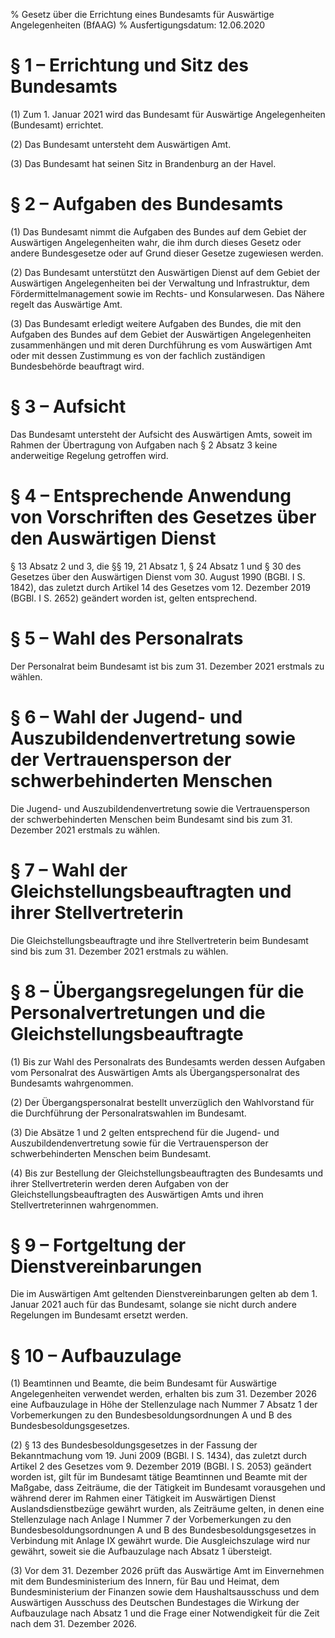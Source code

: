 % Gesetz über die Errichtung eines Bundesamts für Auswärtige Angelegenheiten  (BfAAG)
% Ausfertigungsdatum: 12.06.2020
 
# § 1 – Errichtung und Sitz des Bundesamts

(1) Zum 1. Januar 2021 wird das Bundesamt für Auswärtige Angelegenheiten (Bundesamt) errichtet.

(2) Das Bundesamt untersteht dem Auswärtigen Amt.

(3) Das Bundesamt hat seinen Sitz in Brandenburg an der Havel.

# § 2 – Aufgaben des Bundesamts

(1) Das Bundesamt nimmt die Aufgaben des Bundes auf dem Gebiet der Auswärtigen Angelegenheiten wahr, die ihm durch dieses Gesetz oder andere Bundesgesetze oder auf Grund dieser Gesetze zugewiesen werden.

(2) Das Bundesamt unterstützt den Auswärtigen Dienst auf dem Gebiet der Auswärtigen Angelegenheiten bei der Verwaltung und Infrastruktur, dem Fördermittelmanagement sowie im Rechts- und Konsularwesen. Das Nähere regelt das Auswärtige Amt.

(3) Das Bundesamt erledigt weitere Aufgaben des Bundes, die mit den Aufgaben des Bundes auf dem Gebiet der Auswärtigen Angelegenheiten zusammenhängen und mit deren Durchführung es vom Auswärtigen Amt oder mit dessen Zustimmung es von der fachlich zuständigen Bundesbehörde beauftragt wird.

# § 3 – Aufsicht

Das Bundesamt untersteht der Aufsicht des Auswärtigen Amts, soweit im Rahmen der Übertragung von Aufgaben nach § 2 Absatz 3 keine anderweitige Regelung getroffen wird.

# § 4 – Entsprechende Anwendung von Vorschriften des Gesetzes über den Auswärtigen Dienst

§ 13 Absatz 2 und 3, die §§ 19, 21 Absatz 1, § 24 Absatz 1 und § 30 des Gesetzes über den Auswärtigen Dienst vom 30. August 1990 (BGBl. I S. 1842), das zuletzt durch Artikel 14 des Gesetzes vom 12. Dezember 2019 (BGBl. I S. 2652) geändert worden ist, gelten entsprechend.

# § 5 – Wahl des Personalrats

Der Personalrat beim Bundesamt ist bis zum 31. Dezember 2021 erstmals zu wählen.

# § 6 – Wahl der Jugend- und Auszubildendenvertretung sowie der Vertrauensperson der schwerbehinderten Menschen

Die Jugend- und Auszubildendenvertretung sowie die Vertrauensperson der schwerbehinderten Menschen beim Bundesamt sind bis zum 31. Dezember 2021 erstmals zu wählen.

# § 7 – Wahl der Gleichstellungsbeauftragten und ihrer Stellvertreterin

Die Gleichstellungsbeauftragte und ihre Stellvertreterin beim Bundesamt sind bis zum 31. Dezember 2021 erstmals zu wählen.

# § 8 – Übergangsregelungen für die Personalvertretungen und die Gleichstellungsbeauftragte

(1) Bis zur Wahl des Personalrats des Bundesamts werden dessen Aufgaben vom Personalrat des Auswärtigen Amts als Übergangspersonalrat des Bundesamts wahrgenommen.

(2) Der Übergangspersonalrat bestellt unverzüglich den Wahlvorstand für die Durchführung der Personalratswahlen im Bundesamt.

(3) Die Absätze 1 und 2 gelten entsprechend für die Jugend- und Auszubildendenvertretung sowie für die Vertrauensperson der schwerbehinderten Menschen beim Bundesamt.

(4) Bis zur Bestellung der Gleichstellungsbeauftragten des Bundesamts und ihrer Stellvertreterin werden deren Aufgaben von der Gleichstellungsbeauftragten des Auswärtigen Amts und ihren Stellvertreterinnen wahrgenommen.

# § 9 – Fortgeltung der Dienstvereinbarungen

Die im Auswärtigen Amt geltenden Dienstvereinbarungen gelten ab dem 1. Januar 2021 auch für das Bundesamt, solange sie nicht durch andere Regelungen im Bundesamt ersetzt werden.

# § 10 – Aufbauzulage

(1) Beamtinnen und Beamte, die beim Bundesamt für Auswärtige Angelegenheiten verwendet werden, erhalten bis zum 31. Dezember 2026 eine Aufbauzulage in Höhe der Stellenzulage nach Nummer 7 Absatz 1 der Vorbemerkungen zu den Bundesbesoldungsordnungen A und B des Bundesbesoldungsgesetzes.

(2) § 13 des Bundesbesoldungsgesetzes in der Fassung der Bekanntmachung vom 19. Juni 2009 (BGBl. I S. 1434), das zuletzt durch Artikel 2 des Gesetzes vom 9. Dezember 2019 (BGBl. I S. 2053) geändert worden ist, gilt für im Bundesamt tätige Beamtinnen und Beamte mit der Maßgabe, dass Zeiträume, die der Tätigkeit im Bundesamt vorausgehen und während derer im Rahmen einer Tätigkeit im Auswärtigen Dienst Auslandsdienstbezüge gewährt wurden, als Zeiträume gelten, in denen eine Stellenzulage nach Anlage I Nummer 7 der Vorbemerkungen zu den Bundesbesoldungsordnungen A und B des Bundesbesoldungsgesetzes in Verbindung mit Anlage IX gewährt wurde. Die Ausgleichszulage wird nur gewährt, soweit sie die Aufbauzulage nach Absatz 1 übersteigt.

(3) Vor dem 31. Dezember 2026 prüft das Auswärtige Amt im Einvernehmen mit dem Bundesministerium des Innern, für Bau und Heimat, dem Bundesministerium der Finanzen sowie dem Haushaltsausschuss und dem Auswärtigen Ausschuss des Deutschen Bundestages die Wirkung der Aufbauzulage nach Absatz 1 und die Frage einer Notwendigkeit für die Zeit nach dem 31. Dezember 2026.

